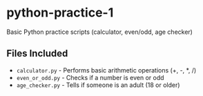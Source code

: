 # python-practice-1
Basic Python practice scripts (calculator, even/odd, age checker)

## Files Included

- `calculator.py` - Performs basic arithmetic operations (+, -, *, /)
- `even_or_odd.py` - Checks if a number is even or odd
- `age_checker.py` - Tells if someone is an adult (18 or older)
